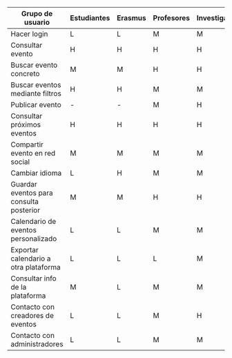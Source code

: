 | Grupo de usuario                        | Estudiantes | Erasmus | Profesores | Investigadores | Ponentes | Otros |
| --------------------------------------- | ----------- | ------- | ---------- | -------------- | -------- | ----- |
| Hacer login                             | L           | L       | M          | M              | H        | L     |
| Consultar evento                        | H           | H       | H          | H              | H        | H     |
| Buscar evento concreto                  | M           | M       | H          | H              | H        | M     |
| Buscar eventos mediante filtros         | H           | H       | M          | M              | M        | M     |
| Publicar evento                         | -           | -       | M          | H              | H        | -     |
| Consultar próximos eventos              | H           | H       | H          | H              | H        | H     |
| Compartir evento en red social          | M           | M       | M          | M              | M        | M     |
| Cambiar idioma                          | L           | H       | M          | M              | M        | L     |
| Guardar eventos para consulta posterior | M           | M       | H          | H              | H        | L     |
| Calendario de eventos personalizado     | L           | L       | M          | M              | H        | L     |
| Exportar calendario a otra plataforma   | L           | L       | L          | M              | M        | L     |
| Consultar info de la plataforma         | M           | L       | M          | M              | M        | L     |
| Contacto con creadores de eventos       | L           | L       | M          | H              | H        | L     |
| Contacto con administradores            | L           | L       | M          | M              | H        | L     |
